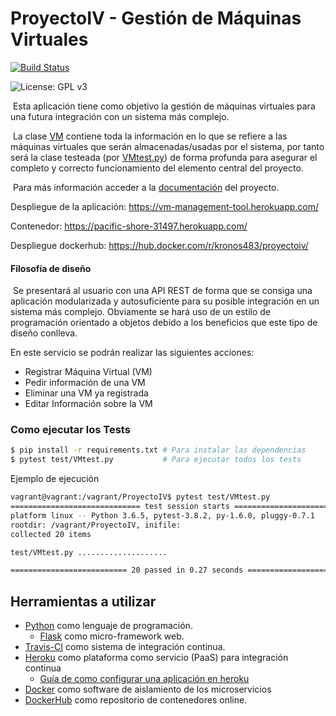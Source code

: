 # ProyectoIV - Gestión de Máquinas Virtuales

[![Build Status](https://travis-ci.org/jcpulido97/ProyectoIV.svg?branch=master)](https://travis-ci.org/jcpulido97/ProyectoIV)

![License: GPL v3](https://img.shields.io/badge/License-GPL%20v3-blue.svg)

​	Esta aplicación tiene como objetivo la gestión de máquinas virtuales para una futura integración con un sistema más complejo. 

​	La clase [VM](https://github.com/jcpulido97/ProyectoIV/blob/master/src/vm.py) contiene toda la información en lo que se refiere a las máquinas virtuales que serán almacenadas/usadas por el sistema, por tanto será la clase testeada (por [VMtest.py](https://github.com/jcpulido97/ProyectoIV/blob/master/test/VMtest.py)) de forma profunda para asegurar el completo y correcto funcionamiento del elemento central del proyecto.

​	Para más información acceder a la [documentación](https://github.com/jcpulido97/ProyectoIV/tree/master/doc) del proyecto.

Despliegue de la aplicación: https://vm-management-tool.herokuapp.com/

Contenedor: https://pacific-shore-31497.herokuapp.com/

Despliegue dockerhub: https://hub.docker.com/r/kronos483/proyectoiv/ 

#### Filosofía de diseño

​	Se presentará al usuario con una API REST de forma que se consiga una aplicación modularizada y autosuficiente para su posible integración en un sistema más complejo. Obviamente se hará uso de un estilo de programación orientado a objetos debido a los beneficios que este tipo de diseño conlleva.

En este servicio se podrán realizar las siguientes acciones:

- Registrar Máquina Virtual (VM)
- Pedir información de una VM
- Eliminar una VM ya registrada
- Editar Información sobre la VM



### Como ejecutar los Tests

```bash
$ pip install -r requirements.txt # Para instalar las dependencias
$ pytest test/VMtest.py           # Para ejecutar todos los tests
```



Ejemplo de ejecución

```bash
vagrant@vagrant:/vagrant/ProyectoIV$ pytest test/VMtest.py
============================= test session starts ==============================
platform linux -- Python 3.6.5, pytest-3.8.2, py-1.6.0, pluggy-0.7.1
rootdir: /vagrant/ProyectoIV, inifile:
collected 20 items

test/VMtest.py ....................

========================== 20 passed in 0.27 seconds ===========================
```



## Herramientas a utilizar

- [Python](https://github.com/python/cpython) como lenguaje de programación.
  - [Flask](http://flask.pocoo.org/) como micro-framework web.
- [Travis-CI](https://travis-ci.org) como sistema de integración continua.
- [Heroku](https://www.heroku.com/) como plataforma como servicio (PaaS) para integración continua
  - [Guía de como configurar una aplicación en heroku](https://github.com/jcpulido97/ProyectoIV/tree/master/doc/heroku.md)
- [Docker](https://github.com/docker/cli) como software de aislamiento de los microservicios
- [DockerHub](https://hub.docker.com/) como repositorio de contenedores online.
